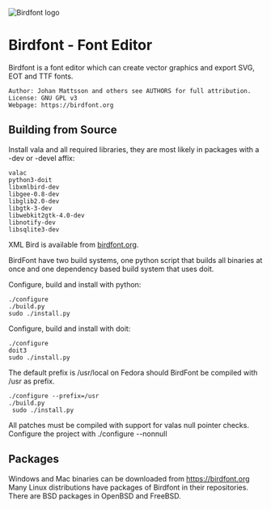 ![Birdfont logo][birdfont]

# Birdfont - Font Editor

Birdfont is a font editor which can create vector graphics and
export SVG, EOT and TTF fonts.

    Author: Johan Mattsson and others see AUTHORS for full attribution.
    License: GNU GPL v3
    Webpage: https://birdfont.org

## Building from Source

Install vala and all required libraries, they are most likely in
packages with a -dev or -devel affix:

    valac
    python3-doit
    libxmlbird-dev
    libgee-0.8-dev
    libglib2.0-dev 
    libgtk-3-dev 
    libwebkit2gtk-4.0-dev
    libnotify-dev
    libsqlite3-dev

XML Bird is available from [birdfont.org][xmlbird].

BirdFont have two build systems, one python script that builds all
binaries at once and one dependency based build system that uses
doit.

Configure, build and install with python:

    ./configure
    ./build.py
    sudo ./install.py

Configure, build and install with doit:

    ./configure
    doit3
    sudo ./install.py

The default prefix is /usr/local on Fedora should BirdFont be compiled with
/usr as prefix.

    ./configure --prefix=/usr
    ./build.py
     sudo ./install.py

All patches must be compiled with support for valas null pointer checks.
Configure the project with ./configure --nonnull 

## Packages

Windows and Mac binaries can be downloaded from
https://birdfont.org Many Linux distributions have packages of
Birdfont in their repositories. There are BSD packages in OpenBSD and FreeBSD.

[birdfont]: https://birdfont.org/images/birdfont_logo2.png "Birdfont logo"
[xmlbird]: https://birdfont.org/xmlbird.php "XML Bird – XML Parser for programs written in VALA"

